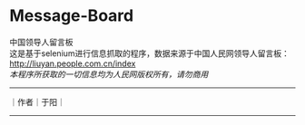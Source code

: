# Message-Board
中国领导人留言板  
这是基于selenium进行信息抓取的程序，数据来源于中国人民网领导人留言板：http://liuyan.people.com.cn/index  
*本程序所获取的一切信息均为人民网版权所有，请勿商用*
****
｜作者｜于阳｜
****
